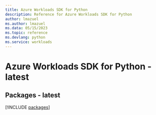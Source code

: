 ```yaml
---
title: Azure Workloads SDK for Python
description: Reference for Azure Workloads SDK for Python
author: lmazuel
ms.author: lmazuel
ms.data: 05/15/2023
ms.topic: reference
ms.devlang: python
ms.service: workloads
---
```

# Azure Workloads SDK for Python - latest
## Packages - latest
[!INCLUDE [packages](workloads-index.md)]